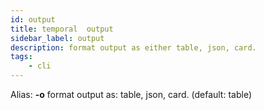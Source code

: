 ```yaml
---
id: output
title: temporal  output
sidebar_label: output
description: format output as either table, json, card. 
tags:
    - cli
---
```


Alias: **-o**
format output as: table, json, card. (default: table)
